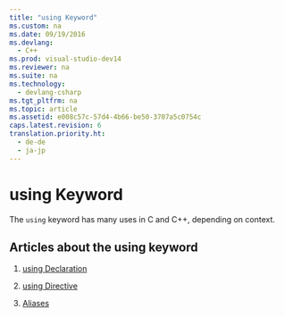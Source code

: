 ```yaml
---
title: "using Keyword"
ms.custom: na
ms.date: 09/19/2016
ms.devlang: 
  - C++
ms.prod: visual-studio-dev14
ms.reviewer: na
ms.suite: na
ms.technology: 
  - devlang-csharp
ms.tgt_pltfrm: na
ms.topic: article
ms.assetid: e008c57c-57d4-4b66-be50-3707a5c0754c
caps.latest.revision: 6
translation.priority.ht: 
  - de-de
  - ja-jp
---
```

# using Keyword
The `using` keyword has many uses in C and C++, depending on context.  
  
## Articles about the using keyword  
  
1.  [using Declaration](../vs140/using-Declaration.md)  
  
2.  [using Directive](../vs140/using-Directive--C---.md)  
  
3.  [Aliases](../vs140/Aliases-and-typedefs--C---.md)